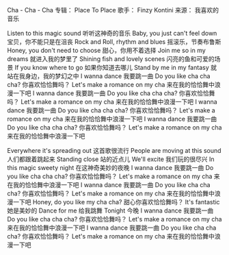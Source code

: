 Cha - Cha - Cha 
专辑：
Place To Place
歌手：
Finzy Kontini
来源：
我喜欢的音乐
 
Listen to this magic sound 
听听这神奇的音乐
Baby, you just can't feel down 
宝贝，你不能只是在沮丧
Rock and Roll, rhythm and blues 
摇滚乐，节奏布鲁斯
Honey, you don't need to choose 
甜心，你用不着选择
Join me so in my dreams 
就进入我的梦里了
Shining fish and lovely scenes 
闪亮的鱼和可爱的场景
If you know where to go 
如果你知道去哪儿
Stand by me in my fantasy 
就站在我身边，我的梦幻之中
I wanna dance 
我要跳一曲
Do you like cha cha cha? 
你喜欢恰恰舞吗？
Let's make a romance on my cha 
来在我的恰恰舞中浪漫一下吧
I wanna dance 
我要跳一曲
Do you like cha cha cha? 
你喜欢恰恰舞吗？
Let's make a romance on my cha 
来在我的恰恰舞中浪漫一下吧
I wanna dance 
我要跳一曲
Do you like cha cha cha? 
你喜欢恰恰舞吗？
Let's make a romance on my cha 
来在我的恰恰舞中浪漫一下吧
I wanna dance 
我要跳一曲
Do you like cha cha cha? 
你喜欢恰恰舞吗？
Let's make a romance on my cha 
来在我的恰恰舞中浪漫一下吧
 
Everywhere it's spreading out 
这首歌很流行
People are moving at this sound 
人们都跟着跳起来
Standing close 
站的近点儿
We'll excite 
我们玩的很尽兴
In this magic sweety night 
在这神奇美妙的夜晚
I wanna dance 
我要跳一曲
Do you like cha cha cha? 
你喜欢恰恰舞吗？
Let's make a romance on my cha 
来在我的恰恰舞中浪漫一下吧
I wanna dance 
我要跳一曲
Do you like cha cha cha? 
你喜欢恰恰舞吗？
Let's make a romance on my cha 
来在我的恰恰舞中浪漫一下吧
Honey, do you like my cha cha? 
甜心你喜欢恰恰舞吗？
It's fantastic 
她是美妙的
Dance for me 
给我跳舞
Tonight 
今晚
I wanna dance 
我要跳一曲
Do you like cha cha cha? 
你喜欢恰恰舞吗？
Let's make a romance on my cha 
来在我的恰恰舞中浪漫一下吧
I wanna dance 
我要跳一曲
Do you like cha cha cha? 
你喜欢恰恰舞吗？
Let's make a romance on my cha 
来在我的恰恰舞中浪漫一下吧